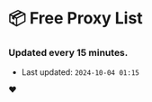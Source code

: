 # :package: Free Proxy List
### Updated every 15 minutes.

- Last updated: `2024-10-04 01:15`

:heart:
